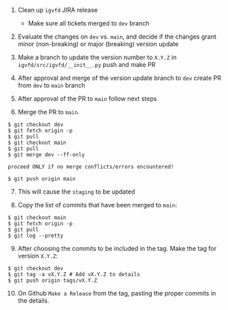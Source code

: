 1. Clean up `igvfd` JIRA release
    * Make sure all tickets merged to `dev` branch

2. Evaluate the changes on `dev` vs. `main`, and decide if the changes grant minor (non-breaking) or major (breaking) version update

3. Make a branch to update the version number to `X.Y.Z` in `igvfd/src/igvfd/__init__.py` push and make PR

4. After approval and merge of the version update branch to `dev` create PR from `dev` to `main` branch

5. After approval of the PR to `main` follow next steps

6. Merge the PR to `main`.
```
$ git checkout dev
$ git fetch origin -p
$ git pull
$ git checkout main
$ git pull
$ git merge dev --ff-only

proceed ONLY if no merge conflicts/errors encountered!

$ git push origin main
```

7. This will cause the `staging` to be updated

8. Copy the list of commits that have been merged to `main`:
```
$ git checkout main
$ git fetch origin -p
$ git pull
$ git log --pretty
```

9. After choosing the commits to be included in the tag. Make the tag for version `X.Y.Z`:
```
$ git checkout dev
$ git tag -a vX.Y.Z # Add vX.Y.Z to details
$ git push origin tags/vX.Y.Z
```

10. On Github `Make a Release` from the tag, pasting the proper commits in the details.

